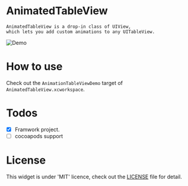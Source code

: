 # AnimatedTableView
	
	AnimatedTableView is a drop-in class of UIView,
	which lets you add custom animations to any UITableView.

![Demo](./Docs/demo.gif)

# How to use

   Check out the `AnimationTableViewDemo` target of `AnimatedTableView.xcworkspace`.


# Todos

- [x] Framwork project.
- [ ] cocoapods support

# License

This widget is under 'MIT' licence, check out the [LICENSE](./LICENSE.md) file for detail.